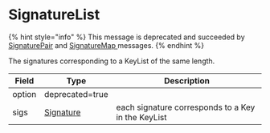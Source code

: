 # SignatureList

{% hint style="info" %}
This message is deprecated and succeeded by [SignaturePair](signature-pair.md) and [SignatureMap ](signaturemap.md)messages.
{% endhint %}

The signatures corresponding to a KeyList of the same length.

| Field  | Type                        | Description                                        |
| ------ | --------------------------- | -------------------------------------------------- |
| option | ​deprecated=true            | ​                                                  |
| sigs   | ​[Signature](signature.md)​ | each signature corresponds to a Key in the KeyList |

#### &#x20;  <a href="#undefined" id="undefined"></a>
